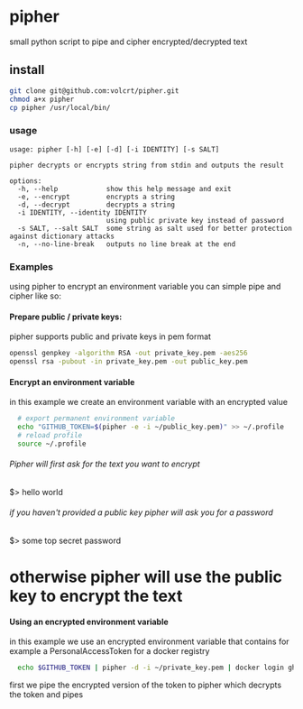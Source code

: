 # pipher
small python script to pipe and cipher encrypted/decrypted text

## install
```sh
git clone git@github.com:volcrt/pipher.git
chmod a+x pipher
cp pipher /usr/local/bin/
```

### usage

```
usage: pipher [-h] [-e] [-d] [-i IDENTITY] [-s SALT]

pipher decrypts or encrypts string from stdin and outputs the result

options:
  -h, --help            show this help message and exit
  -e, --encrypt         encrypts a string
  -d, --decrypt         decrypts a string
  -i IDENTITY, --identity IDENTITY
                        using public private key instead of password
  -s SALT, --salt SALT  some string as salt used for better protection against dictionary attacks
  -n, --no-line-break   outputs no line break at the end
```



### Examples
using pipher to encrypt an environment variable you can simple pipe and cipher like so:

#### Prepare public / private keys:
pipher supports public and private keys in pem format
```sh
openssl genpkey -algorithm RSA -out private_key.pem -aes256
openssl rsa -pubout -in private_key.pem -out public_key.pem
```

#### Encrypt an environment variable
in this example we create an environment variable with an encrypted value



```sh
  # export permanent environment variable
  echo "GITHUB_TOKEN=$(pipher -e -i ~/public_key.pem)" >> ~/.profile
  # reload profile
  source ~/.profile
```

###### Pipher will first ask for the text you want to encrypt
$> hello world
###### if you haven't provided a public key pipher will ask you for a password
$> some top secret password

# otherwise pipher will use the public key to encrypt the text

#### Using an encrypted environment variable
in this example we use an encrypted environment variable that contains for example a
PersonalAccessToken for a docker registry
```sh
  echo $GITHUB_TOKEN | pipher -d -i ~/private_key.pem | docker login ghcr.io -u <USER> --password-stdin
```

first we pipe the encrypted version of the token to pipher which decrypts the token and pipes
